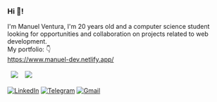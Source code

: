 ### Hi 👋!
I'm Manuel Ventura, I'm 20 years old and a computer science student <br> looking for opportunities and collaboration on projects related to web development.
<br>
My portfolio: 👇<br>
https://www.manuel-dev.netlify.app/


<table>
  <thead>
    <td><img src="https://github-readme-stats.vercel.app/api?username=Manuel-AC-Ventura&show_icons=true&theme=radical"></td>
    <td><img src="https://github-readme-stats.vercel.app/api/top-langs/?username=Manuel-AC-Ventura&layout=compact&theme=radical"></td>
  </head>
</table>


<a href="https://www.linkedin.com/in/manuel-ac-ventura/"><img src="https://img.shields.io/badge/LinkedIn-0077B5?style=for-the-badge&logo=linkedin&logoColor=white" alt="LinkedIn"></a>
<a href=""><img src="https://img.shields.io/badge/Telegram-2CA5E0?style=for-the-badge&logo=telegram&logoColor=white" alt="Telegram"></a>
<a href="mailto:nelo.manuel.790@gmail.com"><img src="https://img.shields.io/badge/Gmail-D14836?style=for-the-badge&logo=gmail&logoColor=white" alt="Gmail"></a>
